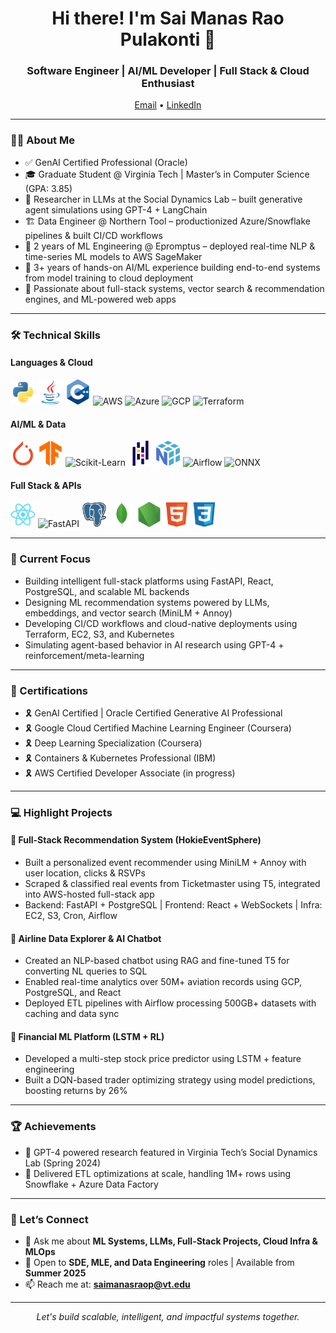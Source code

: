 <h1 align="center">Hi there! I'm Sai Manas Rao Pulakonti 👋</h1>
<h3 align="center">Software Engineer | AI/ML Developer | Full Stack & Cloud Enthusiast</h3>

<p align="center">
  <a href="mailto:saimanasraop@vt.edu">Email</a> •
  <a href="https://www.linkedin.com/in/saimanasraop/">LinkedIn</a>
</p>

---

### 👨‍💻 About Me

- ✅ GenAI Certified Professional (Oracle)
- 🎓 Graduate Student @ Virginia Tech | Master’s in Computer Science (GPA: 3.85)
- 🔬 Researcher in LLMs at the Social Dynamics Lab – built generative agent simulations using GPT-4 + LangChain  
- 🏗️ Data Engineer @ Northern Tool – productionized Azure/Snowflake pipelines & built CI/CD workflows  
- 🤖 2 years of ML Engineering @ Epromptus – deployed real-time NLP & time-series ML models to AWS SageMaker  
- 🧠 3+ years of hands-on AI/ML experience building end-to-end systems from model training to cloud deployment  
- 🧰 Passionate about full-stack systems, vector search & recommendation engines, and ML-powered web apps

---

### 🛠️ Technical Skills

<h4>Languages & Cloud</h4>
<p align="left">
  <img src="https://raw.githubusercontent.com/devicons/devicon/master/icons/python/python-original.svg" width="40" alt="Python"/>
  <img src="https://raw.githubusercontent.com/devicons/devicon/master/icons/java/java-original.svg" width="40" alt="Java"/>
  <img src="https://raw.githubusercontent.com/devicons/devicon/master/icons/cplusplus/cplusplus-original.svg" width="40" alt="C++"/>
  <img src="https://www.vectorlogo.zone/logos/amazon_aws/amazon_aws-icon.svg" width="40" alt="AWS"/>
  <img src="https://www.vectorlogo.zone/logos/microsoft_azure/microsoft_azure-icon.svg" width="40" alt="Azure"/>
  <img src="https://www.vectorlogo.zone/logos/google_cloud/google_cloud-icon.svg" width="40" alt="GCP"/>
  <img src="https://www.vectorlogo.zone/logos/terraformio/terraformio-icon.svg" width="40" alt="Terraform"/>
</p>

<h4>AI/ML & Data</h4>
<p align="left">
  <img src="https://raw.githubusercontent.com/devicons/devicon/master/icons/pytorch/pytorch-original.svg" width="40" alt="PyTorch"/>
  <img src="https://raw.githubusercontent.com/devicons/devicon/master/icons/tensorflow/tensorflow-original.svg" width="40" alt="TensorFlow"/>
  <img src="https://upload.wikimedia.org/wikipedia/commons/0/05/Scikit_learn_logo_small.svg" width="40" alt="Scikit-Learn"/>
  <img src="https://raw.githubusercontent.com/devicons/devicon/master/icons/pandas/pandas-original.svg" width="40" alt="Pandas"/>
  <img src="https://raw.githubusercontent.com/devicons/devicon/master/icons/numpy/numpy-original.svg" width="40" alt="NumPy"/>
  <img src="https://icon.icepanel.io/Technology/svg/Apache-Airflow.svg" width="40" alt="Airflow"/>
  <img src="https://www.vectorlogo.zone/logos/onnxai/onnxai-icon.svg" width="40" alt="ONNX"/>
</p>

<h4>Full Stack & APIs</h4>
<p align="left">
  <img src="https://raw.githubusercontent.com/devicons/devicon/master/icons/react/react-original.svg" width="40" alt="React"/>
  <img src="https://cdn.worldvectorlogo.com/logos/fastapi.svg" width="40" alt="FastAPI"/>
  <img src="https://raw.githubusercontent.com/devicons/devicon/master/icons/postgresql/postgresql-original.svg" width="40" alt="PostgreSQL"/>
  <img src="https://raw.githubusercontent.com/devicons/devicon/master/icons/mongodb/mongodb-original.svg" width="40" alt="MongoDB"/>
  <img src="https://raw.githubusercontent.com/devicons/devicon/master/icons/nodejs/nodejs-original.svg" width="40" alt="Node.js"/>
  <img src="https://raw.githubusercontent.com/devicons/devicon/master/icons/html5/html5-original.svg" width="40" alt="HTML5"/>
  <img src="https://raw.githubusercontent.com/devicons/devicon/master/icons/css3/css3-original.svg" width="40" alt="CSS3"/>
</p>

---

### 🔭 Current Focus

- Building intelligent full-stack platforms using FastAPI, React, PostgreSQL, and scalable ML backends  
- Designing ML recommendation systems powered by LLMs, embeddings, and vector search (MiniLM + Annoy)  
- Developing CI/CD workflows and cloud-native deployments using Terraform, EC2, S3, and Kubernetes  
- Simulating agent-based behavior in AI research using GPT-4 + reinforcement/meta-learning  

---

### 📜 Certifications

- 🎗️ GenAI Certified | Oracle Certified Generative AI Professional  
- 🎗️ Google Cloud Certified Machine Learning Engineer (Coursera)
- 🎗️ Deep Learning Specialization (Coursera)  
- 🎗️ Containers & Kubernetes Professional (IBM)  
- 🎗️ AWS Certified Developer Associate (in progress)  

---

### 💻 Highlight Projects

#### 🔹 Full-Stack Recommendation System (HokieEventSphere)
- Built a personalized event recommender using MiniLM + Annoy with user location, clicks & RSVPs  
- Scraped & classified real events from Ticketmaster using T5, integrated into AWS-hosted full-stack app  
- Backend: FastAPI + PostgreSQL | Frontend: React + WebSockets | Infra: EC2, S3, Cron, Airflow  

#### 🔹 Airline Data Explorer & AI Chatbot
- Created an NLP-based chatbot using RAG and fine-tuned T5 for converting NL queries to SQL  
- Enabled real-time analytics over 50M+ aviation records using GCP, PostgreSQL, and React  
- Deployed ETL pipelines with Airflow processing 500GB+ datasets with caching and data sync  

#### 🔹 Financial ML Platform (LSTM + RL)
- Developed a multi-step stock price predictor using LSTM + feature engineering  
- Built a DQN-based trader optimizing strategy using model predictions, boosting returns by 26%  

---

### 🏆 Achievements

- 🧠 GPT-4 powered research featured in Virginia Tech’s Social Dynamics Lab (Spring 2024)  
- 🔁 Delivered ETL optimizations at scale, handling 1M+ rows using Snowflake + Azure Data Factory  

---

### 🤝 Let’s Connect

- 💬 Ask me about **ML Systems, LLMs, Full-Stack Projects, Cloud Infra & MLOps**  
- 👯 Open to **SDE, MLE, and Data Engineering** roles | Available from **Summer 2025**  
- 📫 Reach me at: **saimanasraop@vt.edu**

---

<p align="center"><i>Let's build scalable, intelligent, and impactful systems together.</i></p>
